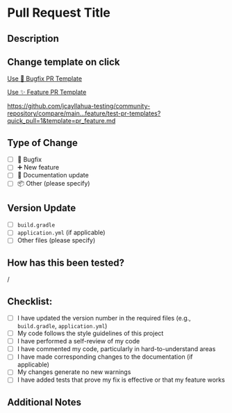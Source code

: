 # Pull Request Title
<!-- Please provide a brief and descriptive title for your pull request. -->

## Description
<!-- Please include a summary of the change and which issue is fixed. -->

## Change template on click

[Use 🐛 Bugfix PR Template](?quick_pull=1&template=pr_feature.md)

[Use ✨ Feature PR Template](?expand=1&&template=pr_feature.md)

https://github.com/jcayllahua-testing/community-repository/compare/main...feature/test-pr-templates?quick_pull=1&template=pr_feature.md
## Type of Change
<!-- Please delete options that are not relevant. -->
- [ ] 🐛 Bugfix
- [ ] ➕ New feature
- [ ] 📄 Documentation update
- [ ] 📦 Other (please specify)

## Version Update
<!-- If this PR requires a version update, please make sure to update the version number in the following files: -->
- [ ] `build.gradle`
- [ ] `application.yml` (if applicable)
- [ ] Other files (please specify)

## How has this been tested?
<!-- Please describe the tests that you ran to verify your changes. -->

/
## Checklist:
- [ ] I have updated the version number in the required files (e.g., `build.gradle`, `application.yml`)
- [ ] My code follows the style guidelines of this project
- [ ] I have performed a self-review of my code
- [ ] I have commented my code, particularly in hard-to-understand areas
- [ ] I have made corresponding changes to the documentation (if applicable)
- [ ] My changes generate no new warnings
- [ ] I have added tests that prove my fix is effective or that my feature works

## Additional Notes
<!-- Any other information that is useful to include -->
